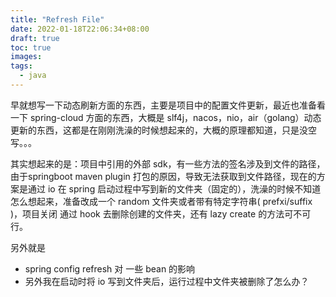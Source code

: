 ```yaml
---
title: "Refresh File"
date: 2022-01-18T22:06:34+08:00
draft: true
toc: true
images:
tags: 
  - java
---
```


早就想写一下动态刷新方面的东西，主要是项目中的配置文件更新，最近也准备看一下 spring-cloud 方面的东西，大概是 slf4j，nacos，nio，air（golang）动态更新的东西，这都是在刚刚洗澡的时候想起来的，大概的原理都知道，只是没空写。。。

其实想起来的是：项目中引用的外部 sdk，有一些方法的签名涉及到文件的路径，由于springboot maven plugin 打包的原因，导致无法获取到文件路径，现在的方案是通过 io 在 spring 启动过程中写到新的文件夹（固定的），洗澡的时候不知道怎么想起来，准备改成一个 random 文件夹或者带有特定字符串( prefxi/suffix )，项目关闭 通过 hook 去删除创建的文件夹，还有 lazy create 的方法可不可行。

另外就是

-  spring config refresh 对 一些 bean 的影响
- 另外我在启动时将 io 写到文件夹后，运行过程中文件夹被删除了怎么办？


